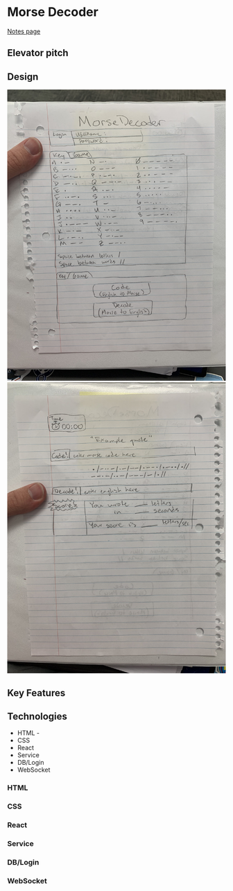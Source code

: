 # Morse Decoder
[Notes page](notes.md)
## Elevator pitch

## Design
![decoderfront](decoder1.JPG)
![decoderback](decoder2.JPG)
## Key Features

## Technologies
* HTML - 
* CSS
* React
* Service
* DB/Login
* WebSocket
### HTML
### CSS
### React
### Service
### DB/Login
### WebSocket

